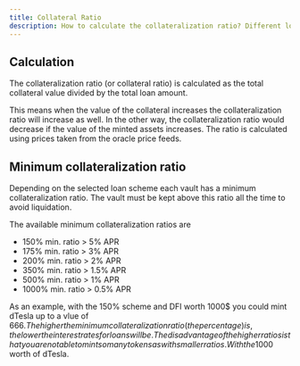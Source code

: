 ```yaml
---
title: Collateral Ratio
description: How to calculate the collateralization ratio? Different loan schemes on DeFiChain vaults explained.
---
```


## Calculation

The collateralization ratio (or collateral ratio) is calculated as the total collateral value divided by the total loan amount.

This means when the value of the collateral increases the collateralization ratio will increase as well. In the other way, the collateralization ratio would decrease if the value of the minted assets increases. The ratio is calculated using prices taken from the oracle price feeds.

## Minimum collateralization ratio

Depending on the selected loan scheme each vault has a minimum collateralization ratio. The vault must be kept above this ratio all the time to avoid liquidation.

The available minimum collateralization ratios are

- 150% min. ratio \> 5% APR
- 175% min. ratio \> 3% APR
- 200% min. ratio \> 2% APR
- 350% min. ratio \> 1.5% APR
- 500% min. ratio \> 1% APR
- 1000% min. ratio \> 0.5% APR

As an example, with the 150% scheme and DFI worth 1000$ you could mint dTesla up to a vlue of 666$. The higher the minimum collateralization ratio (the percentage) is, the lower the interest rates for loans will be. The disadvantage of the higher ratios is that you are not able to mint so many tokens as with smaller ratios. With the 1000% scheme in this example, you could only mint up to 100$ worth of dTesla.

